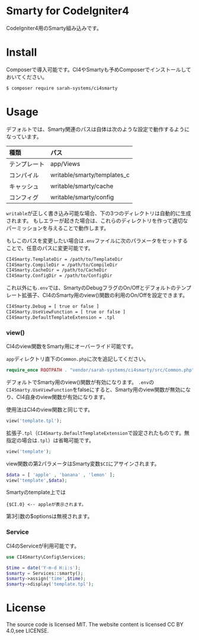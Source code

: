# Smarty for CodeIgniter4

CodeIgniter4用のSmarty組み込みです。

# Install

Composerで導入可能です。CI4やSmartyも予めComposerでインストールしておいてください。

```bash
$ composer require sarah-systems/ci4smarty
```

# Usage

デフォルトでは、Smarty関連のパスは自体は次のような設定で動作するようになっています。

| 種類         | パス                        |
|:-------------|:----------------------------|
| テンプレート | app/Views                   |
| コンパイル   | writable/smarty/templates_c |
| キャッシュ   | writable/smarty/cache       |
| コンフィグ   | writable/smarty/config      |

`writable`が正しく書き込み可能な場合、下の3つのディレクトリは自動的に生成されます。
もしエラーが起きた場合は、これらのディレクトリを作って適切なパーミッションを与えることで動作します。

もしこのパスを変更したい場合は`.env`ファイルに次のパラメータをセットすることで、任意のパスに変更可能です。

```bash
CI4Smarty.TemplateDir = /path/to/TemplateDir
CI4Smarty.CompileDir = /path/to/CompileDir
CI4Smarty.CacheDir = /path/to/CacheDir
CI4Smarty.ConfigDir = /path/to/ConfigDir
```

これ以外にも`.env`では、SmartyのDebugフラグのOn/Offとデフォルトのテンプレート拡張子、CI4のSmarty用のview()関数の利用のOn/Offを設定できます。

```bash
CI4Smarty.Debug = [ true or false ]
CI4Smarty.UseViewFunction = [ true or false ]
CI4Smarty.DefaultTemplateExtension = .tpl
```

### view()
CI4のview関数をSmarty用にオーバーライド可能です。

`app`ディレクトリ直下の`Common.php`に次を追記してください。

```php
require_once ROOTPATH . "vendor/sarah-systems/ci4smarty/src/Common.php";
```

デフォルトでSmarty用のview()関数が有効になります。
`.env`の`CI4Smarty.UseViewFunction`をfalseにすると、Smarty用のview関数が無効になり、CI4自身のview関数が有効になります。

使用法はCI4のview関数と同じです。

```php
view('template.tpl');
```

拡張子`.tpl`（`CI4Smarty.DefaultTemplateExtension`で設定されたものです。無指定の場合は`.tpl`）は省略可能です。

```php
view('template');
```

view関数の第2パラメータはSmarty変数`$CI`にアサインされます。

```php
$data = [ 'apple' , 'banana' , 'lemon' ];
view('template',$data);
```

Smartyのtemplate上では
```smarty
{$CI.0} <-- appleが表示されます。
```

第3引数の$optionsは無視されます。

### Service

CI4のServiceが利用可能です。

```php
use CI4Smarty\Config\Services;

$time = date('Y-m-d H:i:s');
$smarty = Services::smarty();
$smarty->assign('time',$time);
$smarty->display('template.tpl');
```

# License
The source code is licensed MIT. The website content is licensed CC BY 4.0,see LICENSE.